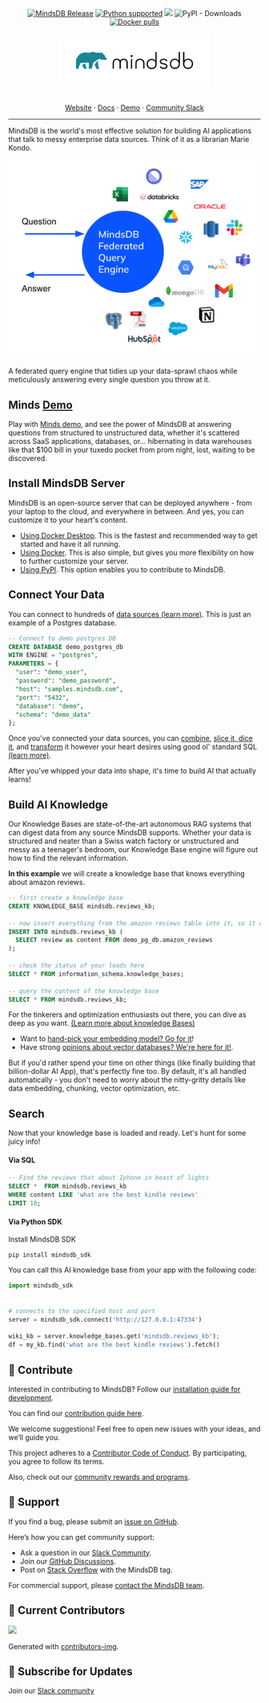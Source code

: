 

<a name="readme-top"></a>

<div align="center">
	<a href="https://pypi.org/project/MindsDB/" target="_blank"><img src="https://badge.fury.io/py/MindsDB.svg" alt="MindsDB Release"></a>
	<a href="https://www.python.org/downloads/" target="_blank"><img src="https://img.shields.io/badge/python-3.9.x%7C%203.10.x%7C%203.11.x-brightgreen.svg" alt="Python supported"></a>
	<a href="https://ossrank.com/p/630"><img src="https://shields.io/endpoint?url=https://ossrank.com/shield/630"></a>
	<img alt="PyPI - Downloads" src="https://img.shields.io/pypi/dm/Mindsdb">
	<a href="https://hub.docker.com/u/mindsdb" target="_blank"><img src="https://img.shields.io/docker/pulls/mindsdb/mindsdb" alt="Docker pulls"></a>

  <br />
  <br />

  <a href="https://github.com/mindsdb/mindsdb">
    <img src="/docs/assets/mindsdb_logo.png" alt="MindsDB" width="300">
  </a>

  <p align="center">
    <br />
    <a href="https://www.mindsdb.com?utm_medium=community&utm_source=github&utm_campaign=mindsdb%20repo">Website</a>
    ·
    <a href="https://docs.mindsdb.com?utm_medium=community&utm_source=github&utm_campaign=mindsdb%20repo">Docs</a>
    ·
    <a href="https://mdb.ai/register">Demo</a>
    ·
    <a href="https://mindsdb.com/joincommunity?utm_medium=community&utm_source=github&utm_campaign=mindsdb%20repo">Community Slack</a>
  </p>
</div>

----------------------------------------


MindsDB is the world's most effective solution for building AI applications that talk to messy enterprise data sources. Think of it as a librarian Marie Kondo.

<p align="center">
  <img src="/docs/assets/cloud/main_mdb.png"/>
</p>

A federated query engine that tidies up your data-sprawl chaos while meticulously answering every single question you throw at it. 

## Minds [Demo](https://mdb.ai/register)
Play with [Minds demo](https://mdb.ai/register), and see the power of MindsDB at answering questions from structured to unstructured data, whether it's scattered across SaaS applications, databases, or... hibernating in data warehouses like that $100 bill in your tuxedo pocket from prom night, lost, waiting to be discovered.
 
## Install MindsDB Server 

MindsDB is an open-source server that can be deployed anywhere - from your laptop to the cloud, and everywhere in between. And yes, you can customize it to your heart's content.

  * [Using Docker Desktop](https://docs.mindsdb.com/setup/self-hosted/docker-desktop). This is the fastest and recommended way to get started and have it all running.
  * [Using Docker](https://docs.mindsdb.com/setup/self-hosted/docker). This is also simple, but gives you more flexibility on how to further customize your server.
  * [Using PyPI](https://docs.mindsdb.com/contribute/install). This option enables you to contribute to MindsDB.

## Connect Your Data

You can connect to hundreds of [data sources (learn more)](https://docs.mindsdb.com/integrations/data-overview). This is just an example of a Postgres database.

```sql
-- Connect to demo postgres DB
CREATE DATABASE demo_postgres_db
WITH ENGINE = "postgres",
PARAMETERS = {
  "user": "demo_user",
  "password": "demo_password",
  "host": "samples.mindsdb.com",
  "port": "5432",
  "database": "demo",
  "schema": "demo_data"
};
```

Once you've connected your data sources, you can [combine](https://docs.mindsdb.com/mindsdb_sql/sql/api/join-on), [slice it, dice it](https://docs.mindsdb.com/mindsdb_sql/sql/api/select), and [transform](https://docs.mindsdb.com/use-cases/data_enrichment/overview) it however your heart desires using good ol' standard SQL [(learn more)](https://docs.mindsdb.com/mindsdb_sql/overview). 

After you've whipped your data into shape, it's time to build AI that actually learns!

## Build AI Knowledge

Our Knowledge Bases are state-of-the-art autonomous RAG systems that can digest data from any source MindsDB supports. Whether your data is structured and neater than a Swiss watch factory or unstructured and messy as a teenager's bedroom, our Knowledge Base engine will figure out how to find the relevant information. 

**In this example** we will create a knowledge base that knows everything about amazon reviews. 

```sql
-- first create a knowledge base
CREATE KNOWLEDGE_BASE mindsdb.reviews_kb;

-- now insert everything from the amazon reviews table into it, so it can learn it
INSERT INTO mindsdb.reviews_kb (
  SELECT review as content FROM demo_pg_db.amazon_reviews
);

-- check the status of your loads here
SELECT * FROM information_schema.knowledge_bases;

-- query the content of the knowledge base
SELECT * FROM mindsdb.reviews_kb;
```

For the tinkerers and optimization enthusiasts out there, you can dive as deep as you want. [(Learn more about knowledge Bases)](https://docs.mindsdb.com/mindsdb_sql/agents/knowledge-bases)

+ Want to [hand-pick your embedding model? Go for it](https://docs.mindsdb.com/mindsdb_sql/agents/knowledge-bases#knowledge-base-with-openai-embedding-model)! 
+ Have strong [opinions about vector databases? We're here for it!](https://docs.mindsdb.com/mindsdb_sql/agents/knowledge-bases#knowledge-base-with-custom-vector-store). 

But if you'd rather spend your time on other things (like finally building that billion-dollar AI App), that's perfectly fine too. By default, it's all handled automatically - you don't need to worry about the nitty-gritty details like data embedding, chunking, vector optimization, etc.

## Search 

Now that your knowledge base is loaded and ready. Let's hunt for some juicy info!

#### Via SQL

```sql
-- Find the reviews that about Iphone in beast of lights
SELECT *  FROM mindsdb.reviews_kb
WHERE content LIKE 'what are the best kindle reviews'
LIMIT 10;
```

#### Via Python SDK

Install MindsDB SDK

```shell
pip install mindsdb_sdk
```

You can call this AI knowledge base from your app with the following code:

```python
import mindsdb_sdk


# connects to the specified host and port
server = mindsdb_sdk.connect('http://127.0.0.1:47334')

wiki_kb = server.knowledge_bases.get('mindsdb.reviews_kb');
df = my_kb.find('what are the best kindle reviews').fetch()

```

## 🤝 Contribute

Interested in contributing to MindsDB? Follow our [installation guide for development](https://docs.mindsdb.com/contribute/install?utm_medium=community&utm_source=github&utm_campaign=mindsdb%20repo).

You can find our [contribution guide here](https://docs.mindsdb.com/contribute/contribute?utm_medium=community&utm_source=github&utm_campaign=mindsdb%20repo).

We welcome suggestions! Feel free to open new issues with your ideas, and we’ll guide you.

This project adheres to a [Contributor Code of Conduct](https://github.com/mindsdb/mindsdb/blob/main/CODE_OF_CONDUCT.md). By participating, you agree to follow its terms.

Also, check out our [community rewards and programs](https://mindsdb.com/community?utm_medium=community&utm_source=github&utm_campaign=mindsdb%20repo).

## 🤍 Support

If you find a bug, please submit an [issue on GitHub](https://github.com/mindsdb/mindsdb/issues/new/choose).

Here’s how you can get community support:

* Ask a question in our [Slack Community](https://mindsdb.com/joincommunity?utm_medium=community&utm_source=github&utm_campaign=mindsdb%20repo).
* Join our [GitHub Discussions](https://github.com/mindsdb/mindsdb/discussions).
* Post on [Stack Overflow](https://stackoverflow.com/questions/tagged/mindsdb) with the MindsDB tag.

For commercial support, please [contact the MindsDB team](https://mindsdb.com/contact?utm_medium=community&utm_source=github&utm_campaign=mindsdb%20repo).

## 💚 Current Contributors

<a href="https://github.com/mindsdb/mindsdb/graphs/contributors">
  <img src="https://contributors-img.web.app/image?repo=mindsdb/mindsdb" />
</a>

Generated with [contributors-img](https://contributors-img.web.app).

## 🔔 Subscribe for Updates

Join our [Slack community](https://mindsdb.com/joincommunity)
